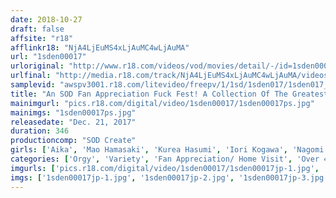 ```yaml
---
date: 2018-10-27
draft: false
affsite: "r18"
afflinkr18: "NjA4LjEuMS4xLjAuMC4wLjAuMA"
url: "1sden00017"
urloriginal: "http://www.r18.com/videos/vod/movies/detail/-/id=1sden00017"
urlfinal: "http://media.r18.com/track/NjA4LjEuMS4xLjAuMC4wLjAuMA/videos/vod/movies/detail/-/id=1sden00017"
samplevid: "awspv3001.r18.com/litevideo/freepv/1/1sd/1sden017/1sden017_dmb_w.mp4"
title: "An SOD Fan Appreciation Fuck Fest! A Collection Of The Greatest Actresses In History! 2 SOD Stars And 16 Ultra Popular And Elegant Actresses In A Large Orgies Fuck Fest Voted For By Our Fans! A 2 Day 1 Night Fuck Buffet! 72 Cum Shots An Unlimited Ejaculation Bus Tour 2 (*18 Amateur Male Participants)"
mainimgurl: "pics.r18.com/digital/video/1sden00017/1sden00017ps.jpg"
mainimgs: "1sden00017ps.jpg"
releasedate: "Dec. 21, 2017"
duration: 346
productioncomp: "SOD Create"
girls: ['Aika', 'Mao Hamasaki', 'Kurea Hasumi', 'Iori Kogawa', 'Nagomi', 'Aki Sasaki', 'Misa Suzumi', 'Matsuri Kiritani', 'Chisato Takagi', 'Jun Igarashi']
categories: ['Orgy', 'Variety', 'Fan Appreciation/ Home Visit', 'Over 4 Hours', 'Hi-Def']
imgurls: ['pics.r18.com/digital/video/1sden00017/1sden00017jp-1.jpg', 'pics.r18.com/digital/video/1sden00017/1sden00017jp-2.jpg', 'pics.r18.com/digital/video/1sden00017/1sden00017jp-3.jpg', 'pics.r18.com/digital/video/1sden00017/1sden00017jp-4.jpg', 'pics.r18.com/digital/video/1sden00017/1sden00017jp-5.jpg', 'pics.r18.com/digital/video/1sden00017/1sden00017jp-6.jpg', 'pics.r18.com/digital/video/1sden00017/1sden00017jp-7.jpg', 'pics.r18.com/digital/video/1sden00017/1sden00017jp-8.jpg', 'pics.r18.com/digital/video/1sden00017/1sden00017jp-9.jpg', 'pics.r18.com/digital/video/1sden00017/1sden00017jp-10.jpg', 'pics.r18.com/digital/video/1sden00017/1sden00017jp-11.jpg', 'pics.r18.com/digital/video/1sden00017/1sden00017jp-12.jpg', 'pics.r18.com/digital/video/1sden00017/1sden00017jp-13.jpg', 'pics.r18.com/digital/video/1sden00017/1sden00017jp-14.jpg', 'pics.r18.com/digital/video/1sden00017/1sden00017jp-15.jpg', 'pics.r18.com/digital/video/1sden00017/1sden00017jp-16.jpg', 'pics.r18.com/digital/video/1sden00017/1sden00017jp-17.jpg', 'pics.r18.com/digital/video/1sden00017/1sden00017jp-18.jpg', 'pics.r18.com/digital/video/1sden00017/1sden00017jp-19.jpg', 'pics.r18.com/digital/video/1sden00017/1sden00017jp-20.jpg']
imgs: ['1sden00017jp-1.jpg', '1sden00017jp-2.jpg', '1sden00017jp-3.jpg', '1sden00017jp-4.jpg', '1sden00017jp-5.jpg', '1sden00017jp-6.jpg', '1sden00017jp-7.jpg', '1sden00017jp-8.jpg', '1sden00017jp-9.jpg', '1sden00017jp-10.jpg', '1sden00017jp-11.jpg', '1sden00017jp-12.jpg', '1sden00017jp-13.jpg', '1sden00017jp-14.jpg', '1sden00017jp-15.jpg', '1sden00017jp-16.jpg', '1sden00017jp-17.jpg', '1sden00017jp-18.jpg', '1sden00017jp-19.jpg', '1sden00017jp-20.jpg']
---
```

